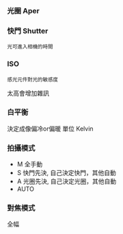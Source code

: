 ### 光圈 Aper


### 快門 Shutter
	光可進入相機的時間

### ISO
	感光元件對光的敏感度
 太高會增加雜訊

### 白平衡
決定成像偏冷or偏暖
單位 Kelvin

### 拍攝模式

 - M 全手動
 - S 快門先決, 自己決定快門，其他自動
 - A 光圈先決, 自己決定光圈，其他自動
 - AUTO 

### 對焦模式


全幅


